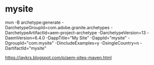 # mysite

mvn -B archetype:generate -DarchetypeGroupId=com.adobe.granite.archetypes -DarchetypeArtifactId=aem-project-archetype -DarchetypeVersion=13 -DaemVersion=6.4.0 -DappTitle="My Site" -DappId="mysite" -DgroupId="com.mysite" -DincludeExamples=y -DsingleCountry=n -DartifactId="mysite"

https://jaykrs.blogspot.com/p/aem-sites-maven.html

